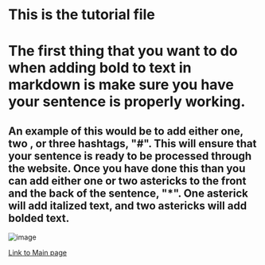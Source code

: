 # This is the tutorial file

# The first thing that you want to do when adding bold to text in markdown is make sure you have your sentence is properly working.
## An example of this would be to add either one, two , or three hashtags, "#". This will ensure that your sentence is ready to be processed through the website. Once you have done this than you can add either one or two astericks to the front and the back of the sentence, "*". One asterick will add italized text, and two astericks will add bolded text.

![image](https://global.discourse-cdn.com/standard11/uploads/jupyter/original/2X/9/99cc37d72f13aef1452190a11494ea573b78f0a1.jpeg)

[Link to Main page](README.md)
